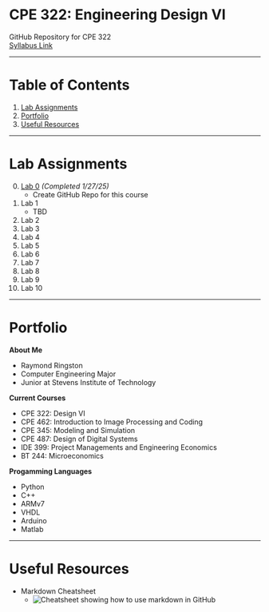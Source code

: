 # CPE 322: Engineering Design VI
GitHub Repository for CPE 322\
[Syllabus Link](https://sit.instructure.com/courses/77142)

---

# Table of Contents
1. [Lab Assignments](#lab-assignments)
2. [Portfolio](#portfolio)
3. [Useful Resources](#useful-resources)
   
---

# Lab Assignments
0. [Lab 0](https://github.com/rayringston/CPE-322/edit/main/README.md) *(Completed 1/27/25)*
   * Create GitHub Repo for this course
1. Lab 1
   * TBD
2. Lab 2
3. Lab 3
4. Lab 4
5. Lab 5
6. Lab 6
7. Lab 7
8. Lab 8
9. Lab 9
10. Lab 10
    
--- 

# Portfolio
**About Me**
- Raymond Ringston
- Computer Engineering Major
- Junior at Stevens Institute of Technology

**Current Courses**
- CPE 322: Design VI
- CPE 462: Introduction to Image Processing and Coding
- CPE 345: Modeling and Simulation
- CPE 487: Design of Digital Systems
- IDE 399: Project Managements and Engineering Economics
- BT 244: Microeconomics

**Progamming Languages**
- Python
- C++
- ARMv7
- VHDL
- Arduino
- Matlab

---

# Useful Resources
- Markdown Cheatsheet
   - ![Cheatsheet showing how to use markdown in GitHub](https://github.com/user-attachments/assets/b6136b2e-3834-42a6-bfee-01fe0089cee0)
  

